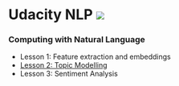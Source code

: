 # Udacity NLP ![](https://hits.dwyl.com/shuklaham/udacity_nlp.svg)




### Computing with Natural Language
- Lesson 1: Feature extraction and embeddings
- [Lesson 2: Topic Modelling](https://github.com/shuklaham/udacity_nlp/tree/main/notes/2_computing_with_natural_language/3_topic_modelling)
- Lesson 3: Sentiment Analysis